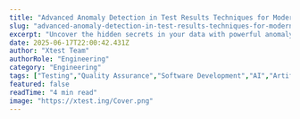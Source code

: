 ```yaml
---
title: "Advanced Anomaly Detection in Test Results Techniques for Modern Development"
slug: "advanced-anomaly-detection-in-test-results-techniques-for-modern-development"
excerpt: "Uncover the hidden secrets in your data with powerful anomaly detection techniques in test results. Lets dive into how this advanced data science tool can boost your decision-making ability, improve performance, and prevent potential disasters! Join us as we explore the exciting world of anomaly detection in test results - your gateway to predictive insights and proactive solutions."
date: 2025-06-17T22:00:42.431Z
author: "Xtest Team"
authorRole: "Engineering"
category: "Engineering"
tags: ["Testing","Quality Assurance","Software Development","AI","Artificial Intelligence"]
featured: false
readTime: "4 min read"
image: "https://xtest.ing/Cover.png"
---
```


